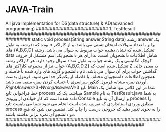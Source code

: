 # JAVA-Train
All java implementation for DS(data structure) &amp; AD(advanced programming)
##########################     1. TestResult    #################################################################
static void process(String answer,String data)
رشته answer یک رشته به طول n بوده که n برابر با تعداد سوالات امتحان تستی می باشد، و از کاراکتر های {A,B,C,D} تشکیل
شده که نشان دهنده جواب مربوط به سوال می باشد.
رشته data شامل اطلاعات دانشجویان است، به ازای هر دانشجو یک اسم متشکل از حروف کوچک انگلیسی و یک رشته جواب به طول
تعداد سوال وجود دارد. هر کاراکتر رشته جواب نیز از مجموعه کاراکتر های {A,B,C,D,Z} تشکیل شده است که Z به معنی خالی
گذاشتن جواب برای آن سوال می باشد. نام دانشجو و گزینه های وارد شده با فاصله و همچنین اطلاعات دانشجویان مختلف با فاصله از یکدیگر
جدا می شود.
فرمول بدست آوردن نمره مشابه فرمول کنکور سراسری با حساب کردن نمره منفی می باشد.
𝑅𝑖𝑔ℎ𝑡𝐴𝑛𝑠𝑤𝑒𝑟𝑠×3−𝑊𝑟𝑜𝑛𝑔𝐴𝑛𝑠𝑤𝑒𝑟𝑠𝑁×3
تابع Main شما در این کلاس تنها شامل یک خط فراخوانی تابع process میباشد. یک کد Sample به نام TestResult.java
به شما داده شده است که کار خواندن از ورودی Console و ارسال آن به تابع process را مطابق ورودی استانداردی که تعریف شده
است انجام می شود شما می بایست تابع process را به نحوی تغییر دهید که خروجی درست را چاپ کند. تضمین می شود که هیچ دو
دانشجو ای نمره برابر نداشته باشند.
##########################################################################################################